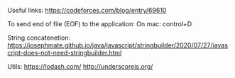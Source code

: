 Useful links:
https://codeforces.com/blog/entry/69610

To send end of file (EOF) to the application:
On mac: control+D


String concatenetion:
https://josephmate.github.io/java/javascript/stringbuilder/2020/07/27/javascript-does-not-need-stringbuilder.html

Utils:
https://lodash.com/
http://underscorejs.org/
